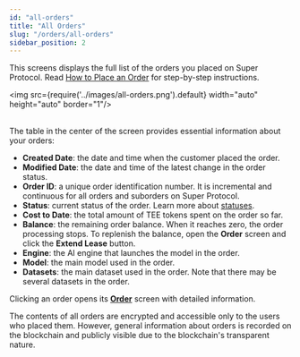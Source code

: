```yaml
---
id: "all-orders"
title: "All Orders"
slug: "/orders/all-orders"
sidebar_position: 2
---
```


This screens displays the full list of the orders you placed on Super Protocol. Read [How to Place an Order](/marketplace/guides/place-order) for step-by-step instructions.

<img src={require('../images/all-orders.png').default} width="auto" height="auto" border="1"/>
<br/>
<br/>

The table in the center of the screen provides essential information about your orders:

- **Created Date**: the date and time when the customer placed the order.
- **Modified Date**: the date and time of the latest change in the order status.
- **Order ID**: a unique order identification number. It is incremental and continuous for all orders and suborders on Super Protocol.
- **Status**: current status of the order. Learn more about [statuses](/fundamentals/orders#order-status).
- **Cost to Date**: the total amount of TEE tokens spent on the order so far.
- **Balance**: the remaining order balance. When it reaches zero, the order processing stops. To replenish the balance, open the **Order** screen and click the **Extend Lease** button.
- **Engine**: the AI engine that launches the model in the order.
- **Model**: the main model used in the order.
- **Datasets**: the main dataset used in the order. Note that there may be several datasets in the order.

Clicking an order opens its [**Order**](/marketplace/orders/order) screen with detailed information.

The contents of all orders are encrypted and accessible only to the users who placed them. However, general information about orders is recorded on the blockchain and publicly visible due to the blockchain's transparent nature.